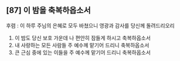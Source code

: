 ## [87] 이 밤을 축복하옵소서

후렴 : 이 하루 주님의 은혜로 모두 바쳤으니 영광과 감사를 당신께 돌려드리오리  
1) 이 밤도 당신 보호 가운데 나 편안히 잠들게 하시고 축복하옵소서  
2) 내 사랑하는 모든 사람들 주 예수께 맡기어 드리니 축복하옵소서  
3) 큰 근심 중에 있는 이들을 주 예수께 맡기어 드리니 축복하옵소서
